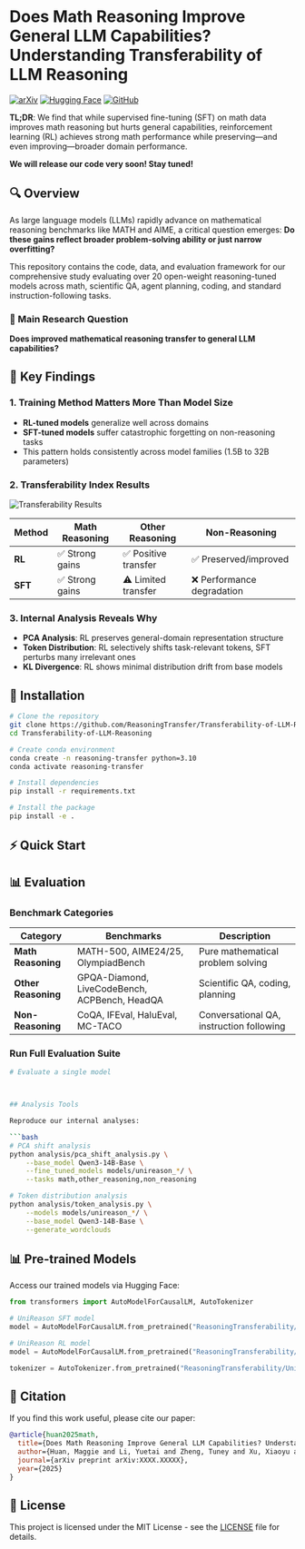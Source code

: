 # Does Math Reasoning Improve General LLM Capabilities? Understanding Transferability of LLM Reasoning

[![arXiv](https://img.shields.io/badge/arXiv-2025.XXXX-b31b1b.svg)](https://arxiv.org/abs/XXXX.XXXXX)
[![Hugging Face](https://img.shields.io/badge/🤗%20Hugging%20Face-Models-yellow)](https://huggingface.co/ReasoningTransferability)
[![GitHub](https://img.shields.io/badge/GitHub-Code-blue)](https://github.com/ReasoningTransfer/Transferability-of-LLM-Reasoning)

**TL;DR**: We find that while supervised fine-tuning (SFT) on math data improves math reasoning but hurts general capabilities, reinforcement learning (RL) achieves strong math performance while preserving—and even improving—broader domain performance.

**We will release our code very soon! Stay tuned!**

## 🔍 Overview

As large language models (LLMs) rapidly advance on mathematical reasoning benchmarks like MATH and AIME, a critical question emerges: **Do these gains reflect broader problem-solving ability or just narrow overfitting?**

This repository contains the code, data, and evaluation framework for our comprehensive study evaluating over 20 open-weight reasoning-tuned models across math, scientific QA, agent planning, coding, and standard instruction-following tasks.

### 🎯 Main Research Question
**Does improved mathematical reasoning transfer to general LLM capabilities?**

## 🔑 Key Findings

### 1. Training Method Matters More Than Model Size
- **RL-tuned models** generalize well across domains
- **SFT-tuned models** suffer catastrophic forgetting on non-reasoning tasks
- This pattern holds consistently across model families (1.5B to 32B parameters)

### 2. Transferability Index Results
![Transferability Results](assets/transferability_comparison.png)

| Method | Math Reasoning | Other Reasoning | Non-Reasoning |
|--------|---------------|----------------|---------------|
| **RL** | ✅ Strong gains | ✅ Positive transfer | ✅ Preserved/improved |
| **SFT** | ✅ Strong gains | ⚠️ Limited transfer | ❌ Performance degradation |

### 3. Internal Analysis Reveals Why
- **PCA Analysis**: RL preserves general-domain representation structure
- **Token Distribution**: RL selectively shifts task-relevant tokens, SFT perturbs many irrelevant ones
- **KL Divergence**: RL shows minimal distribution drift from base models

## 🚀 Installation

```bash
# Clone the repository
git clone https://github.com/ReasoningTransfer/Transferability-of-LLM-Reasoning.git
cd Transferability-of-LLM-Reasoning

# Create conda environment
conda create -n reasoning-transfer python=3.10
conda activate reasoning-transfer

# Install dependencies
pip install -r requirements.txt

# Install the package
pip install -e .
```

## ⚡ Quick Start


## 📊 Evaluation

### Benchmark Categories

| Category | Benchmarks | Description |
|----------|------------|-------------|
| **Math Reasoning** | MATH-500, AIME24/25, OlympiadBench | Pure mathematical problem solving |
| **Other Reasoning** | GPQA-Diamond, LiveCodeBench, ACPBench, HeadQA | Scientific QA, coding, planning |
| **Non-Reasoning** | CoQA, IFEval, HaluEval, MC-TACO | Conversational QA, instruction following |

### Run Full Evaluation Suite

```bash
# Evaluate a single model



## Analysis Tools

Reproduce our internal analyses:

```bash
# PCA shift analysis
python analysis/pca_shift_analysis.py \
    --base_model Qwen3-14B-Base \
    --fine_tuned_models models/unireason_*/ \
    --tasks math,other_reasoning,non_reasoning

# Token distribution analysis  
python analysis/token_analysis.py \
    --models models/unireason_*/ \
    --base_model Qwen3-14B-Base \
    --generate_wordclouds
```

## 📊 Pre-trained Models

Access our trained models via Hugging Face:

```python
from transformers import AutoModelForCausalLM, AutoTokenizer

# UniReason SFT model
model = AutoModelForCausalLM.from_pretrained("ReasoningTransferability/UniReason-Qwen3-14B-SFT")

# UniReason RL model  
model = AutoModelForCausalLM.from_pretrained("ReasoningTransferability/UniReason-Qwen3-14B-RL")

tokenizer = AutoTokenizer.from_pretrained("ReasoningTransferability/UniReason-Qwen3-14B-RL")
```


## 📄 Citation

If you find this work useful, please cite our paper:

```bibtex
@article{huan2025math,
  title={Does Math Reasoning Improve General LLM Capabilities? Understanding Transferability of LLM Reasoning},
  author={Huan, Maggie and Li, Yuetai and Zheng, Tuney and Xu, Xiaoyu and Kim, Seungone and Du, Minxin and Poovendran, Radha and Neubig, Graham and Yue, Xiang},
  journal={arXiv preprint arXiv:XXXX.XXXXX},
  year={2025}
}
```

## 📜 License

This project is licensed under the MIT License - see the [LICENSE](LICENSE) file for details.